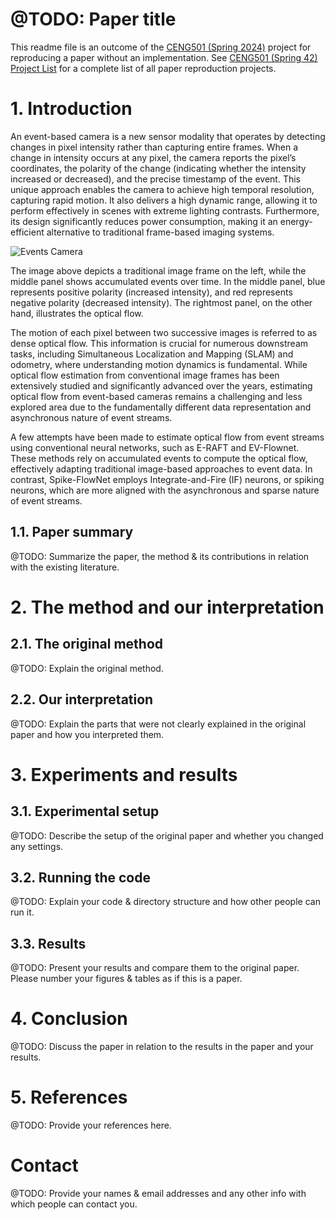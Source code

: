 # @TODO: Paper title

This readme file is an outcome of the [CENG501 (Spring 2024)](https://ceng.metu.edu.tr/~skalkan/DL/) project for reproducing a paper without an implementation. See [CENG501 (Spring 42) Project List](https://github.com/CENG501-Projects/CENG501-Fall2024) for a complete list of all paper reproduction projects.

# 1. Introduction
An event-based camera is a new sensor modality that operates by detecting changes in pixel intensity rather than capturing entire frames. When a change in intensity occurs at any pixel, the camera reports the pixel’s coordinates, the polarity of the change (indicating whether the intensity increased or decreased), and the precise timestamp of the event. This unique approach enables the camera to achieve high temporal resolution, capturing rapid motion. It also delivers a high dynamic range, allowing it to perform effectively in scenes with extreme lighting contrasts. Furthermore, its design significantly reduces power consumption, making it an energy-efficient alternative to traditional frame-based imaging systems.

![Events Camera](https://github.com/CENG501-Projects/CENG501-Fall2024/blob/main/DurmazYalcin/Figures/output.gif)

The image above depicts a traditional image frame on the left, while the middle panel shows accumulated events over time. In the middle panel, blue represents positive polarity (increased intensity), and red represents negative polarity (decreased intensity). The rightmost panel, on the other hand, illustrates the optical flow.

The motion of each pixel between two successive images is referred to as dense optical flow. This information is crucial for numerous downstream tasks, including Simultaneous Localization and Mapping (SLAM) and odometry, where understanding motion dynamics is fundamental. While optical flow estimation from conventional image frames has been extensively studied and significantly advanced over the years, estimating optical flow from event-based cameras remains a challenging and less explored area due to the fundamentally different data representation and asynchronous nature of event streams.

A few attempts have been made to estimate optical flow from event streams using conventional neural networks, such as E-RAFT and EV-Flownet. These methods rely on accumulated events to compute the optical flow, effectively adapting traditional image-based approaches to event data. In contrast, Spike-FlowNet employs Integrate-and-Fire (IF) neurons, or spiking neurons, which are more aligned with the asynchronous and sparse nature of event streams.


## 1.1. Paper summary

@TODO: Summarize the paper, the method & its contributions in relation with the existing literature.

# 2. The method and our interpretation

## 2.1. The original method

@TODO: Explain the original method.

## 2.2. Our interpretation

@TODO: Explain the parts that were not clearly explained in the original paper and how you interpreted them.

# 3. Experiments and results

## 3.1. Experimental setup

@TODO: Describe the setup of the original paper and whether you changed any settings.

## 3.2. Running the code

@TODO: Explain your code & directory structure and how other people can run it.

## 3.3. Results

@TODO: Present your results and compare them to the original paper. Please number your figures & tables as if this is a paper.

# 4. Conclusion

@TODO: Discuss the paper in relation to the results in the paper and your results.

# 5. References

@TODO: Provide your references here.

# Contact

@TODO: Provide your names & email addresses and any other info with which people can contact you.
